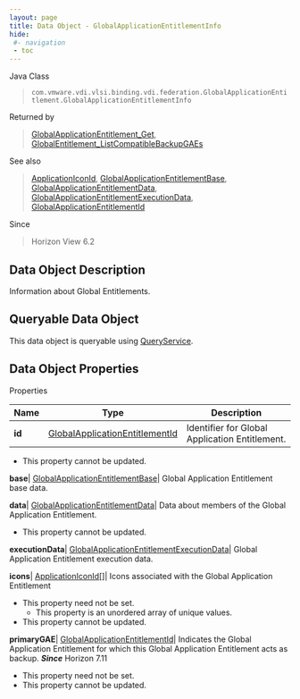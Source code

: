 ```yaml
---
layout: page
title: Data Object - GlobalApplicationEntitlementInfo
hide:
 #- navigation
 - toc
---
```






Java Class  
> `com.vmware.vdi.vlsi.binding.vdi.federation.GlobalApplicationEntitlement.GlobalApplicationEntitlementInfo`

Returned by  
> [GlobalApplicationEntitlement_Get](vdi.federation.GlobalApplicationEntitlement.md#get), [GlobalEntitlement_ListCompatibleBackupGAEs](vdi.federation.GlobalApplicationEntitlement.md#listCompatibleBackupGAEs)

See also  
> [ApplicationIconId](vdi.entity.ApplicationIconId.md), [GlobalApplicationEntitlementBase](vdi.federation.GlobalApplicationEntitlement.GlobalApplicationEntitlementBase.md), [GlobalApplicationEntitlementData](vdi.federation.GlobalApplicationEntitlement.GlobalApplicationEntitlementData.md), [GlobalApplicationEntitlementExecutionData](vdi.federation.GlobalApplicationEntitlement.GlobalApplicationEntitlementExecutionData.md), [GlobalApplicationEntitlementId](vdi.entity.GlobalApplicationEntitlementId.md)

Since  
> Horizon View 6.2


## Data Object Description 

Information about Global Entitlements. 

##  Queryable Data Object 

This data object is queryable using [QueryService](vdi.query.QueryService.md "QueryService"). 

## Data Object Properties

Properties

Name |  Type |  Description   
---|---|---  
**id**| [GlobalApplicationEntitlementId](vdi.entity.GlobalApplicationEntitlementId.md)|  Identifier for Global Application Entitlement.   


* This property cannot be updated.

  
**base**| [GlobalApplicationEntitlementBase](vdi.federation.GlobalApplicationEntitlement.GlobalApplicationEntitlementBase.md)|  Global Application Entitlement base data.   
  
**data**| [GlobalApplicationEntitlementData](vdi.federation.GlobalApplicationEntitlement.GlobalApplicationEntitlementData.md)|  Data about members of the Global Application Entitlement.   


* This property cannot be updated.

  
**executionData**| [GlobalApplicationEntitlementExecutionData](vdi.federation.GlobalApplicationEntitlement.GlobalApplicationEntitlementExecutionData.md)|  Global Application Entitlement execution data.   
  
**icons**| [ApplicationIconId[]](vdi.entity.ApplicationIconId.md)|  Icons associated with the Global Application Entitlement   


* This property need not be set.
  * This property is an unordered array of unique values.
* This property cannot be updated.

  
**primaryGAE**| [GlobalApplicationEntitlementId](vdi.entity.GlobalApplicationEntitlementId.md)|  Indicates the Global Application Entitlement for which this Global Application Entitlement acts as backup.  **_Since_** Horizon 7.11  


* This property need not be set.
* This property cannot be updated.

  
  
  

  
  
